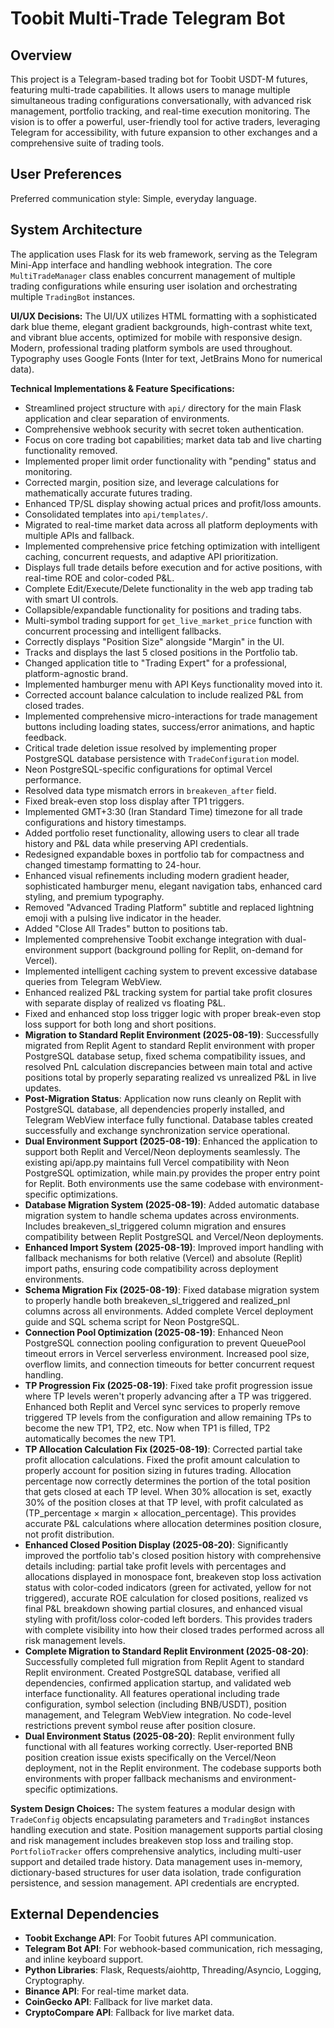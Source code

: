 # Toobit Multi-Trade Telegram Bot

## Overview
This project is a Telegram-based trading bot for Toobit USDT-M futures, featuring multi-trade capabilities. It allows users to manage multiple simultaneous trading configurations conversationally, with advanced risk management, portfolio tracking, and real-time execution monitoring. The vision is to offer a powerful, user-friendly tool for active traders, leveraging Telegram for accessibility, with future expansion to other exchanges and a comprehensive suite of trading tools.

## User Preferences
Preferred communication style: Simple, everyday language.

## System Architecture
The application uses Flask for its web framework, serving as the Telegram Mini-App interface and handling webhook integration. The core `MultiTradeManager` class enables concurrent management of multiple trading configurations while ensuring user isolation and orchestrating multiple `TradingBot` instances.

**UI/UX Decisions:**
The UI/UX utilizes HTML formatting with a sophisticated dark blue theme, elegant gradient backgrounds, high-contrast white text, and vibrant blue accents, optimized for mobile with responsive design. Modern, professional trading platform symbols are used throughout. Typography uses Google Fonts (Inter for text, JetBrains Mono for numerical data).

**Technical Implementations & Feature Specifications:**
- Streamlined project structure with `api/` directory for the main Flask application and clear separation of environments.
- Comprehensive webhook security with secret token authentication.
- Focus on core trading bot capabilities; market data tab and live charting functionality removed.
- Implemented proper limit order functionality with "pending" status and monitoring.
- Corrected margin, position size, and leverage calculations for mathematically accurate futures trading.
- Enhanced TP/SL display showing actual prices and profit/loss amounts.
- Consolidated templates into `api/templates/`.
- Migrated to real-time market data across all platform deployments with multiple APIs and fallback.
- Implemented comprehensive price fetching optimization with intelligent caching, concurrent requests, and adaptive API prioritization.
- Displays full trade details before execution and for active positions, with real-time ROE and color-coded P&L.
- Complete Edit/Execute/Delete functionality in the web app trading tab with smart UI controls.
- Collapsible/expandable functionality for positions and trading tabs.
- Multi-symbol trading support for `get_live_market_price` function with concurrent processing and intelligent fallbacks.
- Correctly displays "Position Size" alongside "Margin" in the UI.
- Tracks and displays the last 5 closed positions in the Portfolio tab.
- Changed application title to "Trading Expert" for a professional, platform-agnostic brand.
- Implemented hamburger menu with API Keys functionality moved into it.
- Corrected account balance calculation to include realized P&L from closed trades.
- Implemented comprehensive micro-interactions for trade management buttons including loading states, success/error animations, and haptic feedback.
- Critical trade deletion issue resolved by implementing proper PostgreSQL database persistence with `TradeConfiguration` model.
- Neon PostgreSQL-specific configurations for optimal Vercel performance.
- Resolved data type mismatch errors in `breakeven_after` field.
- Fixed break-even stop loss display after TP1 triggers.
- Implemented GMT+3:30 (Iran Standard Time) timezone for all trade configurations and history timestamps.
- Added portfolio reset functionality, allowing users to clear all trade history and P&L data while preserving API credentials.
- Redesigned expandable boxes in portfolio tab for compactness and changed timestamp formatting to 24-hour.
- Enhanced visual refinements including modern gradient header, sophisticated hamburger menu, elegant navigation tabs, enhanced card styling, and premium typography.
- Removed "Advanced Trading Platform" subtitle and replaced lightning emoji with a pulsing live indicator in the header.
- Added "Close All Trades" button to positions tab.
- Implemented comprehensive Toobit exchange integration with dual-environment support (background polling for Replit, on-demand for Vercel).
- Implemented intelligent caching system to prevent excessive database queries from Telegram WebView.
- Enhanced realized P&L tracking system for partial take profit closures with separate display of realized vs floating P&L.
- Fixed and enhanced stop loss trigger logic with proper break-even stop loss support for both long and short positions.
- **Migration to Standard Replit Environment (2025-08-19)**: Successfully migrated from Replit Agent to standard Replit environment with proper PostgreSQL database setup, fixed schema compatibility issues, and resolved PnL calculation discrepancies between main total and active positions total by properly separating realized vs unrealized P&L in live updates.
- **Post-Migration Status**: Application now runs cleanly on Replit with PostgreSQL database, all dependencies properly installed, and Telegram WebView interface fully functional. Database tables created successfully and exchange synchronization service operational.
- **Dual Environment Support (2025-08-19)**: Enhanced the application to support both Replit and Vercel/Neon deployments seamlessly. The existing api/app.py maintains full Vercel compatibility with Neon PostgreSQL optimization, while main.py provides the proper entry point for Replit. Both environments use the same codebase with environment-specific optimizations.
- **Database Migration System (2025-08-19)**: Added automatic database migration system to handle schema updates across environments. Includes breakeven_sl_triggered column migration and ensures compatibility between Replit PostgreSQL and Vercel/Neon deployments.
- **Enhanced Import System (2025-08-19)**: Improved import handling with fallback mechanisms for both relative (Vercel) and absolute (Replit) import paths, ensuring code compatibility across deployment environments.
- **Schema Migration Fix (2025-08-19)**: Fixed database migration system to properly handle both breakeven_sl_triggered and realized_pnl columns across all environments. Added complete Vercel deployment guide and SQL schema script for Neon PostgreSQL.
- **Connection Pool Optimization (2025-08-19)**: Enhanced Neon PostgreSQL connection pooling configuration to prevent QueuePool timeout errors in Vercel serverless environment. Increased pool size, overflow limits, and connection timeouts for better concurrent request handling.
- **TP Progression Fix (2025-08-19)**: Fixed take profit progression issue where TP levels weren't properly advancing after a TP was triggered. Enhanced both Replit and Vercel sync services to properly remove triggered TP levels from the configuration and allow remaining TPs to become the new TP1, TP2, etc. Now when TP1 is filled, TP2 automatically becomes the new TP1.
- **TP Allocation Calculation Fix (2025-08-19)**: Corrected partial take profit allocation calculations. Fixed the profit amount calculation to properly account for position sizing in futures trading. Allocation percentage now correctly determines the portion of the total position that gets closed at each TP level. When 30% allocation is set, exactly 30% of the position closes at that TP level, with profit calculated as (TP_percentage × margin × allocation_percentage). This provides accurate P&L calculations where allocation determines position closure, not profit distribution.
- **Enhanced Closed Position Display (2025-08-20)**: Significantly improved the portfolio tab's closed position history with comprehensive details including: partial take profit levels with percentages and allocations displayed in monospace font, breakeven stop loss activation status with color-coded indicators (green for activated, yellow for not triggered), accurate ROE calculation for closed positions, realized vs final P&L breakdown showing partial closures, and enhanced visual styling with profit/loss color-coded left borders. This provides traders with complete visibility into how their closed trades performed across all risk management levels.
- **Complete Migration to Standard Replit Environment (2025-08-20)**: Successfully completed full migration from Replit Agent to standard Replit environment. Created PostgreSQL database, verified all dependencies, confirmed application startup, and validated web interface functionality. All features operational including trade configuration, symbol selection (including BNB/USDT), position management, and Telegram WebView integration. No code-level restrictions prevent symbol reuse after position closure.
- **Dual Environment Status (2025-08-20)**: Replit environment fully functional with all features working correctly. User-reported BNB position creation issue exists specifically on the Vercel/Neon deployment, not in the Replit environment. The codebase supports both environments with proper fallback mechanisms and environment-specific optimizations.

**System Design Choices:**
The system features a modular design with `TradeConfig` objects encapsulating parameters and `TradingBot` instances handling execution and state. Position management supports partial closing and risk management includes breakeven stop loss and trailing stop. `PortfolioTracker` offers comprehensive analytics, including multi-user support and detailed trade history. Data management uses in-memory, dictionary-based structures for user data isolation, trade configuration persistence, and session management. API credentials are encrypted.

## External Dependencies
- **Toobit Exchange API**: For Toobit futures API communication.
- **Telegram Bot API**: For webhook-based communication, rich messaging, and inline keyboard support.
- **Python Libraries**: Flask, Requests/aiohttp, Threading/Asyncio, Logging, Cryptography.
- **Binance API**: For real-time market data.
- **CoinGecko API**: Fallback for live market data.
- **CryptoCompare API**: Fallback for live market data.